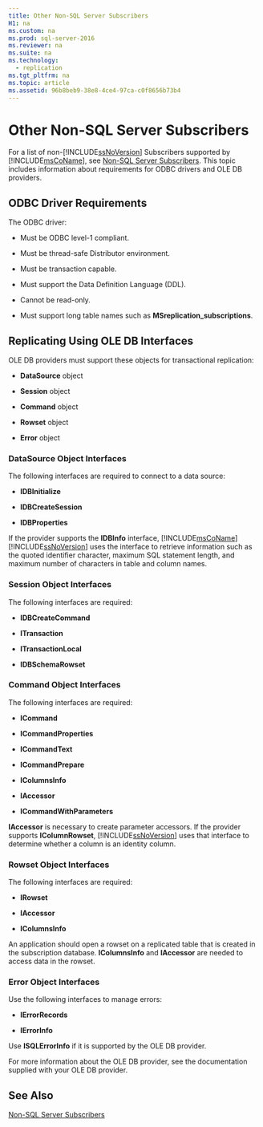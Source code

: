 ```yaml
---
title: Other Non-SQL Server Subscribers
H1: na
ms.custom: na
ms.prod: sql-server-2016
ms.reviewer: na
ms.suite: na
ms.technology: 
  - replication
ms.tgt_pltfrm: na
ms.topic: article
ms.assetid: 96b8beb9-38e8-4ce4-97ca-c0f8656b73b4
---
```

# Other Non-SQL Server Subscribers
  For a list of non-[!INCLUDE[ssNoVersion](../../Topics/TopicNameContainA/includes/ssNoVersion_md.md)] Subscribers supported by [!INCLUDE[msCoName](../../Topics/TopicNameContainA/includes/msCoName_md.md)], see [Non-SQL Server Subscribers](../../Topics/TopicNameNotContainA/Non-SQL-Server-Subscribers.md). This topic includes information about requirements for ODBC drivers and OLE DB providers.  
  
## ODBC Driver Requirements  
 The ODBC driver:  
  
-   Must be ODBC level-1 compliant.  
  
-   Must be thread-safe Distributor environment.  
  
-   Must be transaction capable.  
  
-   Must support the Data Definition Language (DDL).  
  
-   Cannot be read-only.  
  
-   Must support long table names such as **MSreplication_subscriptions**.  
  
## Replicating Using OLE DB Interfaces  
 OLE DB providers must support these objects for transactional replication:  
  
-   **DataSource** object  
  
-   **Session** object  
  
-   **Command** object  
  
-   **Rowset** object  
  
-   **Error** object  
  
### DataSource Object Interfaces  
 The following interfaces are required to connect to a data source:  
  
-   **IDBInitialize**  
  
-   **IDBCreateSession**  
  
-   **IDBProperties**  
  
 If the provider supports the **IDBInfo** interface, [!INCLUDE[msCoName](../../Topics/TopicNameContainA/includes/msCoName_md.md)] [!INCLUDE[ssNoVersion](../../Topics/TopicNameContainA/includes/ssNoVersion_md.md)] uses the interface to retrieve information such as the quoted identifier character, maximum SQL statement length, and maximum number of characters in table and column names.  
  
### Session Object Interfaces  
 The following interfaces are required:  
  
-   **IDBCreateCommand**  
  
-   **ITransaction**  
  
-   **ITransactionLocal**  
  
-   **IDBSchemaRowset**  
  
### Command Object Interfaces  
 The following interfaces are required:  
  
-   **ICommand**  
  
-   **ICommandProperties**  
  
-   **ICommandText**  
  
-   **ICommandPrepare**  
  
-   **IColumnsInfo**  
  
-   **IAccessor**  
  
-   **ICommandWithParameters**  
  
 **IAccessor** is necessary to create parameter accessors. If the provider supports **IColumnRowset**, [!INCLUDE[ssNoVersion](../../Topics/TopicNameContainA/includes/ssNoVersion_md.md)] uses that interface to determine whether a column is an identity column.  
  
### Rowset Object Interfaces  
 The following interfaces are required:  
  
-   **IRowset**  
  
-   **IAccessor**  
  
-   **IColumnsInfo**  
  
 An application should open a rowset on a replicated table that is created in the subscription database. **IColumnsInfo** and **IAccessor** are needed to access data in the rowset.  
  
### Error Object Interfaces  
 Use the following interfaces to manage errors:  
  
-   **IErrorRecords**  
  
-   **IErrorInfo**  
  
 Use **ISQLErrorInfo** if it is supported by the OLE DB provider.  
  
 For more information about the OLE DB provider, see the documentation supplied with your OLE DB provider.  
  
## See Also  
 [Non-SQL Server Subscribers](../../Topics/TopicNameNotContainA/Non-SQL-Server-Subscribers.md)  
  
  